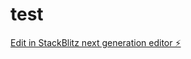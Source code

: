 # test

[Edit in StackBlitz next generation editor ⚡️](https://stackblitz.com/~/github.com/arsherrick/test)